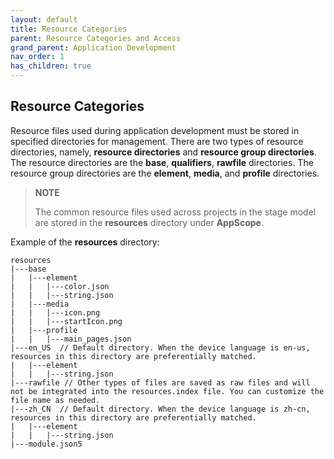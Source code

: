 ```yaml
---
layout: default
title: Resource Categories
parent: Resource Categories and Access
grand_parent: Application Development
nav_order: 1
has_children: true
---
```


## Resource Categories

Resource files used during application development must be stored in specified directories for management. There are two types of resource directories, namely, **resource directories** and **resource group directories**. 
The resource directories are the **base**, **qualifiers**, **rawfile** directories. The resource group directories are the **element**, **media**, and **profile** directories.

> **NOTE**
>
> The common resource files used across projects in the stage model are stored in the **resources** directory under **AppScope**.

Example of the **resources** directory:
```
resources
|---base
|   |---element
|   |   |---color.json
|   |   |---string.json
|   |---media
|   |   |---icon.png
|   |   |---startIcon.png
|   |---profile
|   |   |---main_pages.json
|---en_US  // Default directory. When the device language is en-us, resources in this directory are preferentially matched.
|   |---element
|   |   |---string.json
|---rawfile // Other types of files are saved as raw files and will not be integrated into the resources.index file. You can customize the file name as needed.
|---zh_CN  // Default directory. When the device language is zh-cn, resources in this directory are preferentially matched.
|   |---element
|   |   |---string.json
|---module.json5
```
